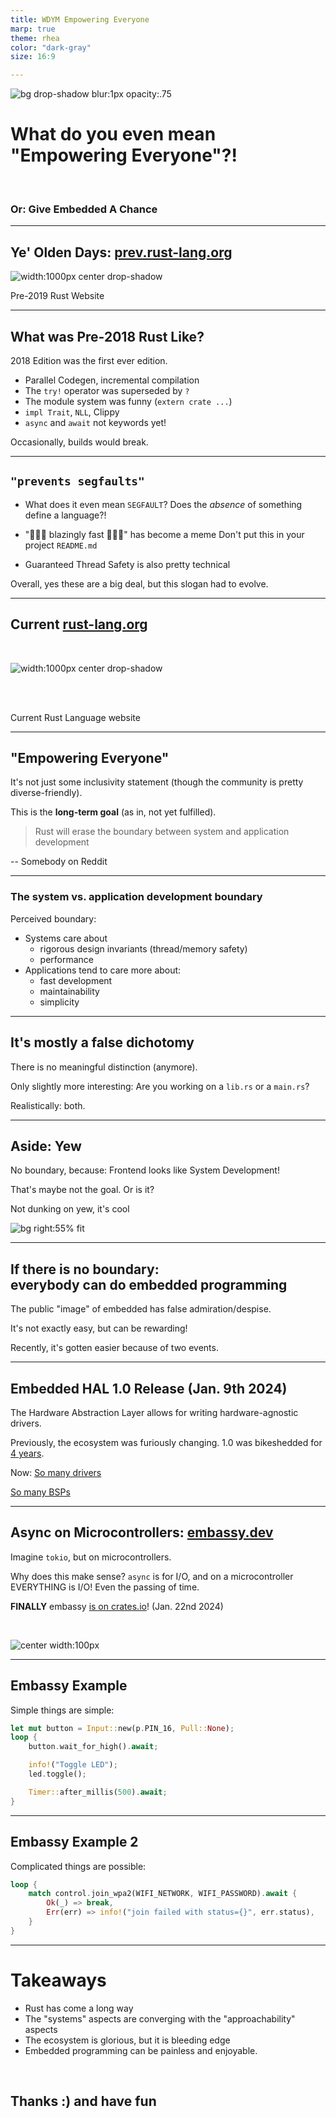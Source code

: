 ```yaml
---
title: WDYM Empowering Everyone
marp: true
theme: rhea
color: "dark-gray"
size: 16:9

---
```


<!--
paginate: true
 -->
<!-- 
_footer: ''
_paginate: false
 -->

<!-- _class: lead -->

![bg drop-shadow blur:1px opacity:.75](bg.png)

# What do you even mean<br>"Empowering Everyone"?!

<br>

### Or: Give Embedded A Chance

---

## Ye' Olden Days: [prev.rust-lang.org](https://prev.rust-lang.org)

![width:1000px center drop-shadow](prev.png)

Pre-2019 Rust Website

---

<!-- header: ' ' -->

## What was Pre-2018 Rust Like?

2018 Edition was the first ever edition.

- Parallel Codegen, incremental compilation
- The `try!` operator was superseded by `?`
- The module system was funny (`extern crate ...`)
- `impl Trait`, `NLL`, Clippy
- `async` and `await` not keywords yet!

Occasionally, builds would break.

<!-- _footer: "https://blog.rust-lang.org/2020/05/15/five-years-of-rust.html" -->

---

## `"prevents segfaults"`

- What does it even mean `SEGFAULT`?
  Does the _absence_ of something define a language?!

- "🚀🚀🚀 blazingly fast 🚀🚀🚀" has become a meme
  Don't put this in your project `README.md`

- Guaranteed Thread Safety is also pretty technical

Overall, yes these are a big deal, but this slogan had to evolve.

---

## Current [rust-lang.org](https://rust-lang.org)

<br>

![width:1000px center drop-shadow](current.png)

<br>
<br>

Current Rust Language website

---

## "Empowering Everyone"

It's not just some inclusivity statement
(though the community is pretty diverse-friendly).

This is the **long-term goal** (as in, not yet fulfilled).

> Rust will erase the boundary between system and application development

-- Somebody on Reddit

---

### The system vs. application development boundary

Perceived boundary:

- Systems care about
  - rigorous design invariants (thread/memory safety)
  - performance
- Applications tend to care more about:
  - fast development
  - maintainability
  - simplicity

---

## It's mostly a false dichotomy

There is no meaningful distinction (anymore).

Only slightly more interesting:
Are you working on a `lib.rs` or a `main.rs`?

Realistically: both.

---

## Aside: Yew

No boundary, because:
Frontend looks like
System Development!

That's maybe
not the goal.
Or is it?

Not dunking on yew,
it's cool

![bg right:55% fit](yew.png)

<!-- _footer: "[async-clock example for yew on github](https://github.com/yewstack/yew/blob/f6b23f08284dec949efaf860fbe8e9198e3d0bed/examples/async_clock/src/main.rs#L17-L35)" -->

---

## If there is no boundary:<br>everybody can do embedded programming

The public "image" of embedded has false admiration/despise.

It's not exactly easy, but can be rewarding!

Recently, it's gotten easier because of two events.

---

## Embedded HAL 1.0 Release (Jan. 9th 2024)

The Hardware Abstraction Layer allows for writing hardware-agnostic drivers.

Previously, the ecosystem was furiously changing. 1.0 was bikeshedded for [4 years](https://github.com/rust-embedded/embedded-hal/blob/master/embedded-hal/CHANGELOG.md#v100-alpha1---2020-06-16).

Now:
[So many drivers](https://crates.io/search?q=category%3Aembedded%20agnostic%20driver&sort=recent-updates)

[So many BSPs](https://crates.io/search?q=category%3Aembedded%20bsp&sort=recent-updates)

<!-- _footer: "https://blog.rust-embedded.org/embedded-hal-v1/" -->

---

## Async on Microcontrollers: [embassy.dev](https://embassy.dev)

Imagine `tokio`, but on microcontrollers.

Why does this make sense? `async` is for I/O, and on a microcontroller EVERYTHING is I/O!
Even the passing of time.

**FINALLY** embassy [is on crates.io](https://embassy.dev/blog/embassy-hals-released/)! (Jan. 22nd 2024)

<style scoped>
img {
    border-radius: 0px;
}
</style>

<br>

![center width:100px](favicon.png)

---

## Embassy Example

Simple things are simple:

```rust
let mut button = Input::new(p.PIN_16, Pull::None);
loop {
    button.wait_for_high().await;

    info!("Toggle LED");
    led.toggle();

    Timer::after_millis(500).await;
}
```

<!-- _footer: "[Async GPIO example](https://github.com/embassy-rs/embassy/blob/9e704e622abc348d63c061425c9699fbff9ca7d2/examples/rp/src/bin/gpio_async.rs#L29-L39)" -->

---

## Embassy Example 2

Complicated things are possible:

```rust
loop {
    match control.join_wpa2(WIFI_NETWORK, WIFI_PASSWORD).await {
        Ok(_) => break,
        Err(err) => info!("join failed with status={}", err.status),
    }
}
```

<!-- _footer: "[Wifi Server Example](https://github.com/embassy-rs/embassy/blob/9e704e622abc348d63c061425c9699fbff9ca7d2/examples/rp/src/bin/wifi_tcp_server.rs#L94-L102)" -->

---

# Takeaways

- Rust has come a long way
- The "systems" aspects are converging with the "approachability" aspects
- The ecosystem is glorious, but it is bleeding edge
- Embedded programming can be painless and enjoyable.

<br>

## Thanks :) and have fun
